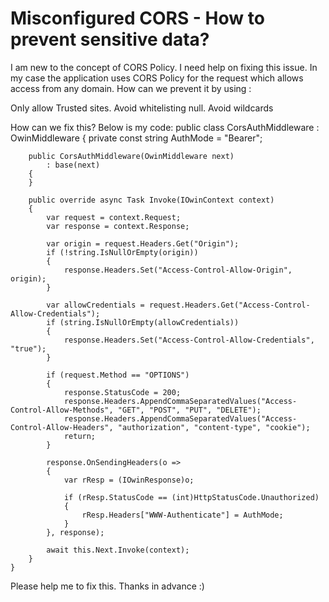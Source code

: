 
# Misconfigured CORS - How to prevent sensitive data?

I am new to the concept of CORS Policy. I need help on fixing this issue.
In my case the application uses CORS Policy for the request which allows access from any domain.
How can we prevent it by using :

Only allow Trusted sites.
Avoid whitelisting null.
Avoid wildcards

How can we fix this? Below is my code:
public class CorsAuthMiddleware : OwinMiddleware
    {
        private const string AuthMode = "Bearer";

        public CorsAuthMiddleware(OwinMiddleware next)
            : base(next)
        {
        }

        public override async Task Invoke(IOwinContext context)
        {
            var request = context.Request;
            var response = context.Response;

            var origin = request.Headers.Get("Origin");
            if (!string.IsNullOrEmpty(origin))
            {
                response.Headers.Set("Access-Control-Allow-Origin", origin);
            }

            var allowCredentials = request.Headers.Get("Access-Control-Allow-Credentials");
            if (string.IsNullOrEmpty(allowCredentials))
            {
                response.Headers.Set("Access-Control-Allow-Credentials", "true");
            }

            if (request.Method == "OPTIONS")
            {
                response.StatusCode = 200;
                response.Headers.AppendCommaSeparatedValues("Access-Control-Allow-Methods", "GET", "POST", "PUT", "DELETE");
                response.Headers.AppendCommaSeparatedValues("Access-Control-Allow-Headers", "authorization", "content-type", "cookie");
                return;
            }

            response.OnSendingHeaders(o =>
            {
                var rResp = (IOwinResponse)o;

                if (rResp.StatusCode == (int)HttpStatusCode.Unauthorized)
                {
                    rResp.Headers["WWW-Authenticate"] = AuthMode;
                }
            }, response);

            await this.Next.Invoke(context);
        }
    }

Please help me to fix this. Thanks in advance :)

        